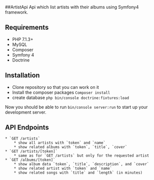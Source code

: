 ##ArtistApi
Api which list artists with their albums using Symfony4 framework.
## Requirements

- PHP 7.1.3+
- MySQL
- Composer 
- Symfony 4 
- Doctrine

## Installation 

- Clone repository so that you can work on it 
- Install the composer packages `Composer install`
- create database `php bin/console doctrine:fixtures:load`


Now you should be able to run `bin/console server:run` to start up your development server.

## API Endpoints

    * `GET /artists`
        * show all artists with `token` and `name`
        * show related albums with `token`, `title`, `cover`
    * `GET /artists/[token]`
        * same as for `GET /artists` but only for the requested artist
    * `GET /albums/[token]`
        * show album data `token`, `title`, `description`, and `cover`
        * show related artist with `token` and `name`
        * show related songs with `title` and `length` (in minutes)
   
